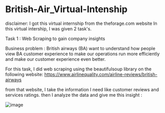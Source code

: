 # British-Air_Virtual-Intenship
disclaimer: I got this virtual internship from the theforage.com website
In this virtual intership, I was given 2 task's.

Task 1 : Web Scraping to gain company insights

Business problem : British airways (BA) want to understand how people view BA customer experience to make our operations run more efficiently and make our customer experience even better.

For this task, I did web scraping using the beautifulsoup library on the following website: https://www.airlinequality.com/airline-reviews/british-airways

from that website, I take the information I need like customer reviews and services ratings. then I analyze the data and give me this insight :


![image](https://github.com/user-attachments/assets/3b035268-c67e-4f56-bc01-3b1dc8cbd97a)


